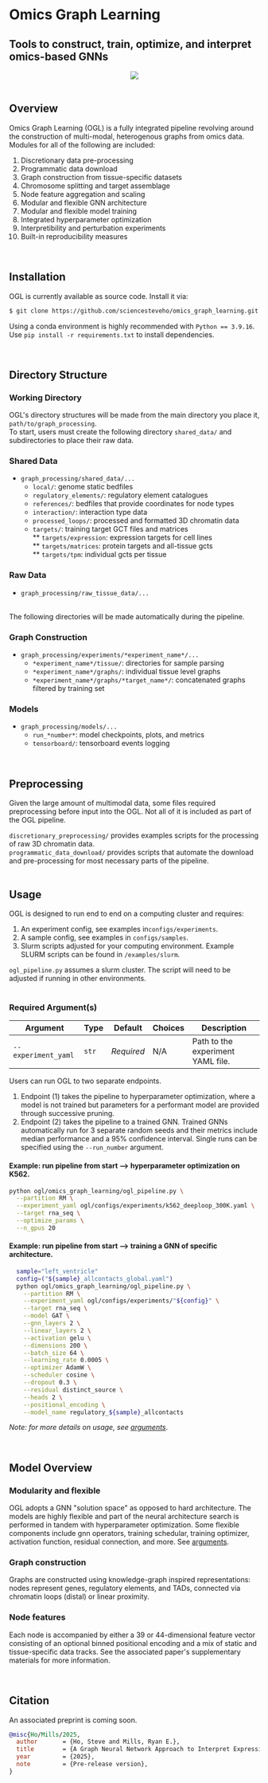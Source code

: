 # Omics Graph Learning 

## Tools to construct, train, optimize, and interpret omics-based GNNs
<div align="center">
    <img src='docs/_static/high_level_schematic.png'>
</div>
<br>

## Overview
Omics Graph Learning (OGL) is a fully integrated pipeline revolving around the construction of multi-modal, heterogenous graphs from omics data. Modules for all of the following are included:
1. Discretionary data pre-processing
2. Programmatic data download
3. Graph construction from tissue-specific datasets
4. Chromosome splitting and target assemblage
5. Node feature aggregation and scaling
6. Modular and flexible GNN architecture
7. Modular and flexible model training
8. Integrated hyperparameter optimization
9. Interpretibility and perturbation experiments
10. Built-in reproducibility measures

<br>

## Installation
OGL is currently available as source code. Install it via:

```sh
$ git clone https://github.com/sciencesteveho/omics_graph_learning.git
```

Using a conda environment is highly recommended with `Python == 3.9.16`. Use `pip install -r requirements.txt` to install dependencies.  <br>

<br>

## Directory Structure
### Working Directory
OGL's directory structures will be made from the main directory you place it, `path/to/graph_processing`. <br>
To start, users must create the following directory ```shared_data/``` and subdirectories to place their raw data.

### Shared Data
* `graph_processing/shared_data/...`
    * `local/`: genome static bedfiles
    * `regulatory_elements/`: regulatory element catalogues
    * `references/`: bedfiles that provide coordinates for node types
    * `interaction/`: interaction type data
    * `processed_loops/`: processed and formatted 3D chromatin data
    * `targets/`: training target GCT files and matrices <br>
    ** `targets/expression`: expression targets for cell lines <br>
    ** `targets/matrices`: protein targets and all-tissue gcts <br>
    ** `targets/tpm`: individual gcts per tissue <br>

### Raw Data
* `graph_processing/raw_tissue_data/...`

<br>
The following directories will be made automatically during the pipeline.

### Graph Construction
* `graph_processing/experiments/*experiment_name*/...`
    * `*experiment_name*/tissue/`: directories for sample parsing
    * `*experiment_name*/graphs/`: individual tissue level graphs
    * `*experiment_name*/graphs/*target_name*/`: concatenated graphs filtered by training set

### Models
* `graph_processing/models/...`
    * `run_*number*`: model checkpoints, plots, and metrics
    * `tensorboard/`: tensorboard events logging
    
<br>

## Preprocessing
Given the large amount of multimodal data, some files required preprocessing before input into the OGL. Not all of it is included as part of the OGL pipeline.

`discretionary_preprocessing/` provides examples scripts for the processing of raw 3D chromatin data. <br>
`programmatic_data_download/` provides scripts that automate the download and pre-processing for most necessary parts of the pipeline.
<br>
<br>

## Usage
OGL is designed to run end to end on a computing cluster and requires:
1. An experiment config, see examples in`configs/experiments`.
2. A sample config, see examples in `configs/samples`.
3. Slurm scripts adjusted for your computing environment. Example SLURM scripts
   can be found in `/examples/slurm`.

`ogl_pipeline.py` assumes a slurm cluster. The script will need to be adjusted if running in other environments.
<br>
<br>

### Required Argument(s)

| Argument                    | Type    | Default                 | Choices                                       | Description                                                                                                                          |
|-----------------------------|---------|-------------------------|-----------------------------------------------|--------------------------------------------------------------------------------------------------------------------------------------|                            
| `--experiment_yaml`         | `str`   | _Required_              | N/A                                           | Path to the experiment YAML file.                                                                                                   |                                                       |

Users can run OGL to two separate endpoints. <br>
1. Endpoint (1) takes the pipeline to hyperparameter optimization, where a model is not trained but parameters for a performant model are provided through successive pruning.
2. Endpoint (2) takes the pipeline to a trained GNN. Trained GNNs automatically run for 3 separate random seeds and their metrics include median performance and a 95% confidence interval. Single runs can be specified using the `--run_number` argument.

#### Example: run pipeline from start --> hyperparameter optimization on K562.
```sh
python ogl/omics_graph_learning/ogl_pipeline.py \
  --partition RM \
  --experiment_yaml ogl/configs/experiments/k562_deeploop_300K.yaml \
  --target rna_seq \
  --optimize_params \
  --n_gpus 20
```
#### Example: run pipeline from start --> training a GNN of specific architecture.
```sh
  sample="left_ventricle"
  config=("${sample}_allcontacts_global.yaml")
  python ogl/omics_graph_learning/ogl_pipeline.py \
    --partition RM \
    --experiment_yaml ogl/configs/experiments/"${config}" \
    --target rna_seq \
    --model GAT \
    --gnn_layers 2 \
    --linear_layers 2 \
    --activation gelu \
    --dimensions 200 \
    --batch_size 64 \
    --learning_rate 0.0005 \
    --optimizer AdamW \
    --scheduler cosine \
    --dropout 0.3 \
    --residual distinct_source \
    --heads 2 \
    --positional_encoding \
    --model_name regulatory_${sample}_allcontacts
```

*Note: for more details on usage, see [arguments](docs/arguments.md)*.

<br>


## Model Overview
### Modularity and flexible
OGL adopts a GNN "solution space" as opposed to hard architecture. The models are highly flexible and part of the neural architecture search is performed in tandem with hyperparameter optimization. Some flexible components include gnn operators, training schedular, training optimizer, activation function, residual connection, and more. See [arguments](docs/arguments.md).

### Graph construction
Graphs are constructed using knowledge-graph inspired representations: nodes represent genes, regulatory elements, and TADs, connected via chromatin loops (distal) or linear proximity.

### Node features

Each node is accompanied by either a 39 or 44-dimensional feature vector consisting of an optional binned positional encoding and a mix of static and tissue-specific data tracks. See the associated paper's supplementary materials for more information.

<br>

## Citation
An associated preprint is coming soon.

```bibtex
@misc{Ho/Mills/2025,
  author       = {Ho, Steve and Mills, Ryan E.},
  title        = {A Graph Neural Network Approach to Interpret Expression},
  year         = {2025},
  note         = {Pre-release version},
}